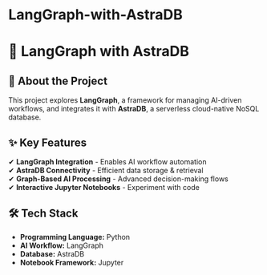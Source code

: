 # LangGraph-with-AstraDB
# 🚀 LangGraph with AstraDB

## 📌 About the Project  
This project explores **LangGraph**, a framework for managing AI-driven workflows, and integrates it with **AstraDB**, a serverless cloud-native NoSQL database.  

## ✨ Key Features  
✔ **LangGraph Integration** - Enables AI workflow automation  
✔ **AstraDB Connectivity** - Efficient data storage & retrieval  
✔ **Graph-Based AI Processing** - Advanced decision-making flows  
✔ **Interactive Jupyter Notebooks** - Experiment with code  

## 🛠 Tech Stack  
- **Programming Language:** Python  
- **AI Workflow:** LangGraph  
- **Database:** AstraDB  
- **Notebook Framework:** Jupyter  

